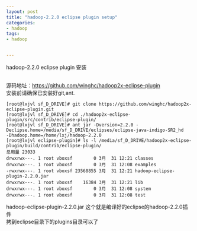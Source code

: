 ```yaml
---
layout: post
title: "hadoop-2.2.0 eclipse plugin setup"
categories:
- hadoop
tags:
- hadoop


---
```


hadoop-2.2.0 eclipse plugin 安装
##
源码地址：<https://github.com/winghc/hadoop2x-eclipse-plugin>  
安装前请确保已安装好git,ant.

```console
[root@lxjvl sf_D_DRIVE]# git clone https://github.com/winghc/hadoop2x-eclipse-plugin.git 
[root@lxjvl sf_D_DRIVE]# cd ./hadoop2x-eclipse-plugin/src/contrib/eclipse-plugin/
[root@lxjvl sf_D_DRIVE]# ant jar -Dversion=2.2.0 -Declipse.home=/media/sf_D_DRIVE/eclipses/eclipse-java-indigo-SR2_hd 
-Dhadoop.home=/home/lxj/hadoop-2.2.0 
[root@lxjvl eclipse-plugin]# ls -l /media/sf_D_DRIVE/hadoop2x-eclipse-plugin/build/contrib/eclipse-plugin/
总用量 23033
drwxrwx---. 1 root vboxsf        0 3月  31 12:21 classes
drwxrwx---. 1 root vboxsf        0 3月  31 12:08 examples
-rwxrwx---. 1 root vboxsf 23568855 3月  31 12:21 hadoop-eclipse-plugin-2.2.0.jar
drwxrwx---. 1 root vboxsf    16384 3月  31 12:21 lib
drwxrwx---. 1 root vboxsf        0 3月  31 12:08 system
drwxrwx---. 1 root vboxsf        0 3月  31 12:08 test
```

hadoop-eclipse-plugin-2.2.0.jar 这个就是编译好的eclipse的hadoop-2.2.0插件  
拷到eclipse目录下的plugins目录可以了
